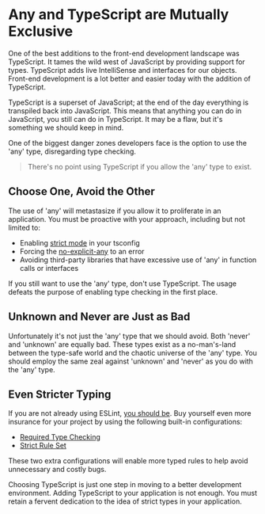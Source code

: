 # Any and TypeScript are Mutually Exclusive

One of the best additions to the front-end development landscape was TypeScript. It tames the wild west of JavaScript by providing support for types. TypeScript adds live IntelliSense and interfaces for our objects. Front-end development is a lot better and easier today with the addition of TypeScript.

TypeScript is a superset of JavaScript; at the end of the day everything is transpiled back into JavaScript. This means that anything you can do in JavaScript, you still can do in TypeScript. It may be a flaw, but it's something we should keep in mind.

One of the biggest danger zones developers face is the option to use the 'any' type, disregarding type checking.

> There's no point using TypeScript if you allow the 'any' type to exist.

## Choose One, Avoid the Other

The use of 'any' will metastasize if you allow it to proliferate in an application. You must be proactive with your approach, including but not limited to:

- Enabling [strict mode](https://www.typescriptlang.org/tsconfig#strict) in your tsconfig
- Forcing the [no-explicit-any](https://typescript-eslint.io/rules/no-explicit-any/) to an error
- Avoiding third-party libraries that have excessive use of 'any' in function calls or interfaces

If you still want to use the 'any' type, don't use TypeScript. The usage defeats the purpose of enabling type checking in the first place.

## Unknown and Never are Just as Bad

Unfortunately it's not just the 'any' type that we should avoid. Both 'never' and 'unknown' are equally bad. These types exist as a no-man's-land between the type-safe world and the chaotic universe of the 'any' type. You should employ the same zeal against 'unknown' and 'never' as you do with the 'any' type.

## Even Stricter Typing

If you are not already using ESLint, [you should be](https://michaelbradvica.com/two-npm-packages-for-every-frontend-project). Buy yourself even more insurance for your project by using the following built-in configurations:

- [Required Type Checking](https://typescript-eslint.io/docs/linting/configs#recommended-requiring-type-checking)
- [Strict Rule Set](https://typescript-eslint.io/docs/linting/configs#strict)

These two extra configurations will enable more typed rules to help avoid unnecessary and costly bugs.

Choosing TypeScript is just one step in moving to a better development environment. Adding TypeScript to your application is not enough. You must retain a fervent dedication to the idea of strict types in your application.
